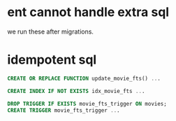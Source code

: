 # ent cannot handle extra sql

we run these after migrations.

# idempotent sql

```sql
CREATE OR REPLACE FUNCTION update_movie_fts() ...

CREATE INDEX IF NOT EXISTS idx_movie_fts ...

DROP TRIGGER IF EXISTS movie_fts_trigger ON movies;
CREATE TRIGGER movie_fts_trigger ...
```
